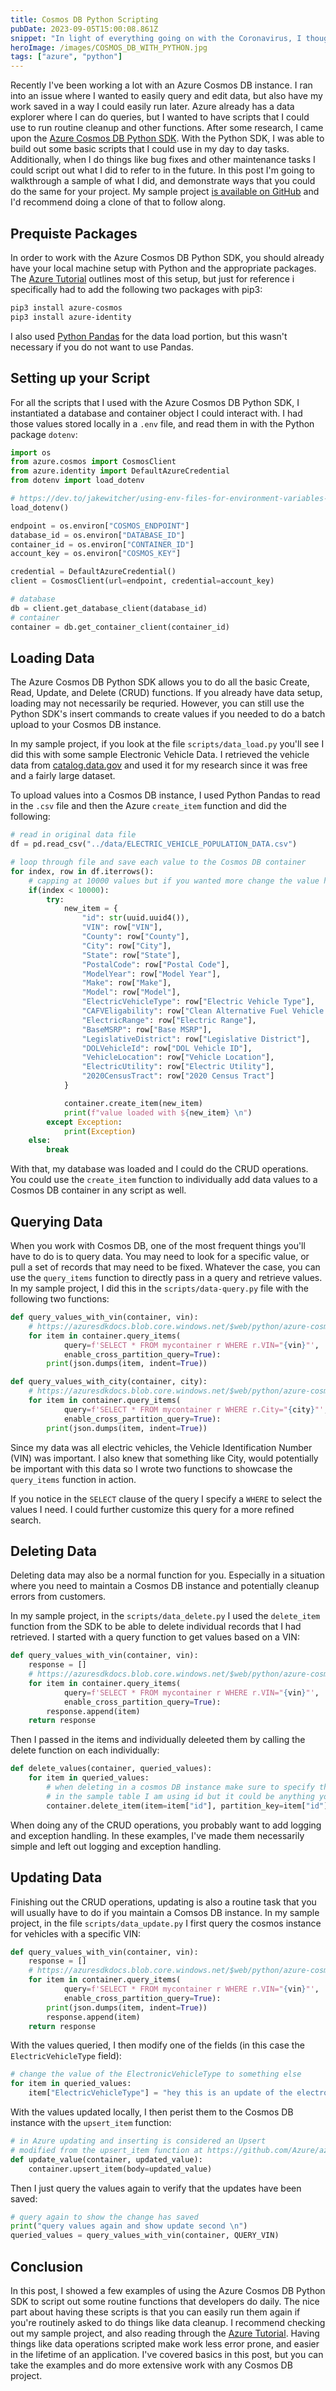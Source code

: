 ```yaml
---
title: Cosmos DB Python Scripting
pubDate: 2023-09-05T15:00:08.861Z
snippet: "In light of everything going on with the Coronavirus, I thought it might be helpful to do a short post covering different video conferencing applications. Many folks are working remotely, and it woul"
heroImage: /images/COSMOS_DB_WITH_PYTHON.jpg
tags: ["azure", "python"]
---
```


Recently I've been working a lot with an Azure Cosmos DB instance. I ran into an issue where I wanted to easily query and edit data, but also have my work saved in a way I could easily run later. Azure already has a data explorer where I can do queries, but I wanted to have scripts that I could use to run routine cleanup and other functions. After some research, I came upon the [Azure Cosmos DB Python SDK](https://azuresdkdocs.blob.core.windows.net/$web/python/azure-cosmos/4.0.0/index.html). With the Python SDK, I was able to build out some basic scripts that I could use in my day to day tasks. Additionally, when I do things like bug fixes and other maintenance tasks I could script out what I did to refer to in the future. In this post I'm going to walkthrough a sample of what I did, and demonstrate ways that you could do the same for your project. My sample project [is available on GitHub](https://github.com/andrewevans0102/cosmos-db-python-scripting) and I'd recommend doing a clone of that to follow along.

## Prequiste Packages

In order to work with the Azure Cosmos DB Python SDK, you should already have your local machine setup with Python and the appropriate packages. The [Azure Tutorial](https://learn.microsoft.com/en-us/azure/cosmos-db/nosql/quickstart-python?tabs=azure-portal%2Cpasswordless%2Clinux%2Csign-in-azure-cli%2Csync) outlines most of this setup, but just for reference i specifically had to add the following two packages with pip3:

```bash
pip3 install azure-cosmos
pip3 install azure-identity
```

I also used [Python Pandas](https://pandas.pydata.org/) for the data load portion, but this wasn't necessary if you do not want to use Pandas.

## Setting up your Script

For all the scripts that I used with the Azure Cosmos DB Python SDK, I instantiated a database and container object I could interact with. I had those values stored locally in a `.env` file, and read them in with the Python package `dotenv`:

```python
import os
from azure.cosmos import CosmosClient
from azure.identity import DefaultAzureCredential
from dotenv import load_dotenv

# https://dev.to/jakewitcher/using-env-files-for-environment-variables-in-python-applications-55a1
load_dotenv()

endpoint = os.environ["COSMOS_ENDPOINT"]
database_id = os.environ["DATABASE_ID"]
container_id = os.environ["CONTAINER_ID"]
account_key = os.environ["COSMOS_KEY"]

credential = DefaultAzureCredential()
client = CosmosClient(url=endpoint, credential=account_key)

# database
db = client.get_database_client(database_id)
# container
container = db.get_container_client(container_id)
```

## Loading Data

The Azure Cosmos DB Python SDK allows you to do all the basic Create, Read, Update, and Delete (CRUD) functions. If you already have data setup, loading may not necessarily be requried. However, you can still use the Python SDK's insert commands to create values if you needed to do a batch upload to your Cosmos DB instance.

In my sample project, if you look at the file `scripts/data_load.py` you'll see I did this with some sample Electronic Vehicle Data. I retrieved the vehicle data from [catalog.data.gov](https://catalog.data.gov/dataset/electric-vehicle-population-data) and used it for my research since it was free and a fairly large dataset.

To upload values into a Cosmos DB instance, I used Python Pandas to read in the `.csv` file and then the Azure `create_item` function and did the following:

```python
# read in original data file
df = pd.read_csv("../data/ELECTRIC_VEHICLE_POPULATION_DATA.csv")

# loop through file and save each value to the Cosmos DB container
for index, row in df.iterrows():
    # capping at 10000 values but if you wanted more change the value here
    if(index < 10000):
        try:
            new_item = {
                "id": str(uuid.uuid4()),
                "VIN": row["VIN"],
                "County": row["County"],
                "City": row["City"],
                "State": row["State"],
                "PostalCode": row["Postal Code"],
                "ModelYear": row["Model Year"],
                "Make": row["Make"],
                "Model": row["Model"],
                "ElectricVehicleType": row["Electric Vehicle Type"],
                "CAFVEligability": row["Clean Alternative Fuel Vehicle (CAFV) Eligibility"],
                "ElectricRange": row["Electric Range"],
                "BaseMSRP": row["Base MSRP"],
                "LegislativeDistrict": row["Legislative District"],
                "DOLVehicleId": row["DOL Vehicle ID"],
                "VehicleLocation": row["Vehicle Location"],
                "ElectricUtility": row["Electric Utility"],
                "2020CensusTract": row["2020 Census Tract"]
            }

            container.create_item(new_item)
            print(f"value loaded with ${new_item} \n")
        except Exception:
            print(Exception)
    else:
        break
```

With that, my database was loaded and I could do the CRUD operations. You could use the `create_item` function to individually add data values to a Cosmos DB container in any script as well.

## Querying Data

When you work with Cosmos DB, one of the most frequent things you'll have to do is to query data. You may need to look for a specific value, or pull a set of records that may need to be fixed. Whatever the case, you can use the `query_items` function to directly pass in a query and retrieve values. In my sample project, I did this in the `scripts/data-query.py` file with the following two functions:

```python
def query_values_with_vin(container, vin):
    # https://azuresdkdocs.blob.core.windows.net/$web/python/azure-cosmos/4.0.0/index.html#query-the-database
    for item in container.query_items(
            query=f'SELECT * FROM mycontainer r WHERE r.VIN="{vin}"',
            enable_cross_partition_query=True):
        print(json.dumps(item, indent=True))

def query_values_with_city(container, city):
    # https://azuresdkdocs.blob.core.windows.net/$web/python/azure-cosmos/4.0.0/index.html#query-the-database
    for item in container.query_items(
            query=f'SELECT * FROM mycontainer r WHERE r.City="{city}"',
            enable_cross_partition_query=True):
        print(json.dumps(item, indent=True))
```

Since my data was all electric vehicles, the Vehicle Identification Number (VIN) was important. I also knew that something like City, would potentially be important with this data so I wrote two functions to showcase the `query_items` function in action.

If you notice in the `SELECT` clause of the query I specify a `WHERE` to select the values I need. I could further customize this query for a more refined search.

## Deleting Data

Deleting data may also be a normal function for you. Especially in a situation where you need to maintain a Cosmos DB instance and potentially cleanup errors from customers.

In my sample project, in the `scripts/data_delete.py` I used the `delete_item` function from the SDK to be able to delete individual records that I had retrieved. I started with a query function to get values based on a VIN:

```python
def query_values_with_vin(container, vin):
    response = []
    # https://azuresdkdocs.blob.core.windows.net/$web/python/azure-cosmos/4.0.0/index.html#query-the-database
    for item in container.query_items(
            query=f'SELECT * FROM mycontainer r WHERE r.VIN="{vin}"',
            enable_cross_partition_query=True):
        response.append(item)
    return response
```

Then I passed in the items and individually deleeted them by calling the delete function on each individually:

```python
def delete_values(container, queried_values):
    for item in queried_values:
        # when deleting in a cosmos DB instance make sure to specify the right partition key
        # in the sample table I am using id but it could be anything you specifiy
        container.delete_item(item=item["id"], partition_key=item["id"])
```

When doing any of the CRUD operations, you probably want to add logging and exception handling. In these examples, I've made them necessarily simple and left out logging and exception handling.

## Updating Data

Finishing out the CRUD operations, updating is also a routine task that you will usually have to do if you maintain a Comsos DB instance. In my sample project, in the file `scripts/data_update.py` I first query the cosmos instance for vehicles with a specific VIN:

```python
def query_values_with_vin(container, vin):
    response = []
    # https://azuresdkdocs.blob.core.windows.net/$web/python/azure-cosmos/4.0.0/index.html#query-the-database
    for item in container.query_items(
            query=f'SELECT * FROM mycontainer r WHERE r.VIN="{vin}"',
            enable_cross_partition_query=True):
        print(json.dumps(item, indent=True))
        response.append(item)
    return response
```

With the values queried, I then modify one of the fields (in this case the `ElectricVehicleType` field):

```python
# change the value of the ElectronicVehicleType to something else
for item in queried_values:
    item["ElectricVehicleType"] = "hey this is an update of the electronic vehicle type"
```

With the values updated locally, I then perist them to the Cosmos DB instance with the `upsert_item` function:

```python
# in Azure updating and inserting is considered an Upsert
# modified from the upsert_item function at https://github.com/Azure/azure-sdk-for-python/blob/main/sdk/cosmos/azure-cosmos/samples/document_management.py#L106-L111
def update_value(container, updated_value):
    container.upsert_item(body=updated_value)
```

Then I just query the values again to verify that the updates have been saved:

```python
# query again to show the change has saved
print("query values again and show update second \n")
queried_values = query_values_with_vin(container, QUERY_VIN)
```

## Conclusion

In this post, I showed a few examples of using the Azure Cosmos DB Python SDK to script out some routine functions that developers do daily. The nice part about having these scripts is that you can easily run them again if you're routinely asked to do things like data cleanup. I recommend checking out my sample project, and also reading through the [Azure Tutorial](https://learn.microsoft.com/en-us/azure/cosmos-db/nosql/quickstart-python?tabs=azure-portal%2Cpasswordless%2Clinux%2Csign-in-azure-cli%2Csync). Having things like data operations scripted make work less error prone, and easier in the lifetime of an application. I've covered basics in this post, but you can take the examples and do more extensive work with any Cosmos DB project.
